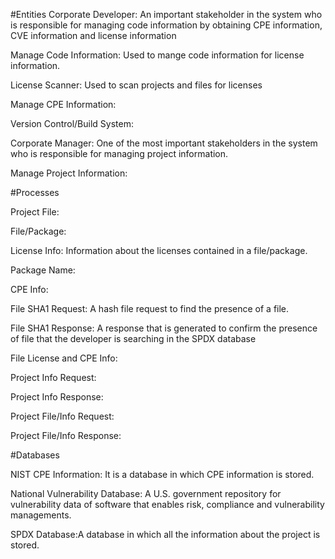 #Entities
Corporate Developer: An important stakeholder in the system who is responsible for managing code information by obtaining CPE information, CVE information and license information

Manage Code Information: Used to mange code information for license information.

License Scanner: Used to scan projects and files for licenses

Manage CPE Information:

Version Control/Build System:

Corporate Manager: One of the most important stakeholders in the system who is responsible for managing project information.

Manage Project Information:

#Processes

Project File:

File/Package: 

License Info: Information about the licenses contained in a file/package.

Package Name:

CPE Info:

File SHA1 Request: A hash file request to find the presence of a file.

File SHA1 Response: A response that is generated to confirm the presence of file that the developer is searching in the SPDX database

File License and CPE Info:

Project Info Request: 

Project Info Response:

Project File/Info Request:

Project File/Info Response:

#Databases

NIST CPE Information: It is a database in which CPE information is stored.

National Vulnerability Database: A U.S. government repository for vulnerability data of software that enables risk, compliance and vulnerability managements.

SPDX Database:A database in which all the information about the project is stored.
